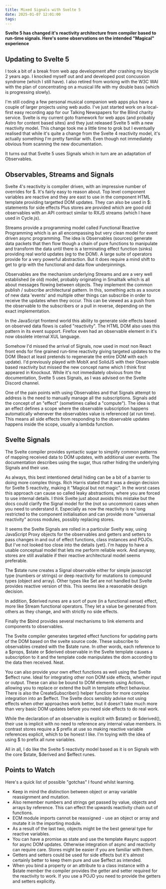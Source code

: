```yaml
---
title: Mixed Signals with Svelte 5
date: 2025-01-07 12:01:00
tags:
---
```


**Svelte 5 has changed it's reactivity architecture from compiler based to run-time signals. Here's some observations on the intended "Magical" experience**

## Updating to Svelte 5

I took a bit of a break from web app development after crashing my bicycle 2 years ago. I knocked myself out and and developed post concussion syndrome (which I still have). I also retired from working with the W3C WAI with the plan of concentrating on a musical life with my double bass (which is progressing slowly).

I'm still coding a few personal musical companion web apps plus have a couple of larger projects using web audio. I've just started work on a local-first easy recording app for our Talking Newspapers for the Blind charity service. Svelte is my current goto framework for web apps (and probably Astro for content based sites) and they just released Svelte 5 with a new reactivity model. This change took me a little time to grok but I eventually realised that while it's quite a change from the Svelte 4 reactivity model, it's actually something I'm pretty familiar with. Even though not immediately obvious from scanning the new documentation.

It turns out that Svelte 5 uses Signals which in turn are an adaptation of Observables.

## Observables, Streams and Signals

Svelte 4's reactivity is compiler driven, with an impressive number of overrides for $. It's fairly easy to reason about. Top level component variables are reactive and they are east to use in the component HTML template providing targetted DOM updates. They can also be used in $: statements for side effects Plus stores are provided which are good old observables with an API contract similar to RXJS streams (which I have used in Cycle.js).

Streams provide a programming model called Functional Reactive Programming which is an all encompassing but very clean model for event driven async programming. The idea is Observables (sources) generate data packets that then flow though a chain of pure functions to manipulate and transform the data until there is a terminating effect function (sinks) providing real world updates (eg to the DOM). A large suite of operators provide for a very powerful abstraction. But it does require a mind shift to get to grip with the functional and data flow underpinnings.

Observables are the mechanism underlying Streams and are a very well established (ie old) model, probably originating in Smalltalk which is all about messages flowing between objects. They implement the common publish / subscribe architectural pattern. In this, something acts as a source of new data 'events' and multiple other things can subscribe in order to receive the updates when they occur. This can be viewed as a push from the observable to the subscribers or a pull in reverse, depending on the exact implementation.

In the JavaScript frontend world this ability to generate side effects based on observed data flows is called "reactivity". The HTML DOM also uses this pattern in its event support. Firefox even had an observable element in it's now obsolete internal XUL language.

Somehow I'd missed the arrival of Signals, now used in most non React front ends for fine grained run-time reactivity giving targeted updates to the DOM (React at least pretends to regenerate the entire DOM with each update). I'd previously played with MobX and SolidJS with their Observable based reactivity but missed the new concept name which I think first appeared in Knockout. While it's not immediately obvious from the documentation, Svelte 5 uses Signals, as I was advised on the Svelte Discord channel.

One of the pain points with using Observables and that Signals attempt to address is the need to manually manage all the subscriptions. Signals add the concept of an "effect" (sometimes called a "compute"). The idea is that an effect defines a scope where the observable subscription happens automatically whenever the observables value is referenced (at run time). This means all side effects from responding to the observable updates happens inside the scope, usually a lambda function.

## Svelte Signals

The Svelte compiler provides syntactic sugar to simplify common patterns of mapping received data to DOM updates, with additional user events. The documentation describes using the sugar, thus rather hiding the underlying Signals and their use.

As always, this best intentioned detail hiding can be a bit of a barrier to doing more complex things. Rich Harris stated that it was a design decision for Svelte 5 reactivity, making it "Magical but not magic". In the worst cases this approach can cause so called leaky abstractions, where you are forced to use internal details. I think Svelte just about avoids this mistake but the docs could clarify the Signal model for the (not so uncommon) cases when you need to understand it. Especially as now the reactivity is no long restricted to the component initialisation and can provide more "universal reactivity" across modules, possibly replacing stores.

It seems the Svelte Signals are rolled in a particular Svelty way, using JavaScript Proxy objects for the observables and getters and setters to pass changes in and out of effect functions, class instances and POJOs. But I've not looked too close into the details (yet}. I'm happy to have a usable conceptual model that lets me perform reliable work. And anyway, stores are still available if their reactive architectural model seems preferable.

The $state rune creates a Signal observable either for simple javascript type (numbers or strings) or deep reactivity for mutations to compound types (object and array). Other types like Set are not handled but Svelte provides reactive version of this. This seems like a reasonable design decision.

In addition, $derived runes are a sort of pure (in a functional sense) effect, more like Stream functional operators. They let a value be generated from others as they change, and with strictly no side effects.

Finally the $bind provides several mechanisms to link elements and components to observables.

The Svelte compiler generates targeted effect functions for updating parts of the DOM based on the svelte source code. These subscribe to observables created with the $state rune. In other words, each reference to a $props, $state or $derived observable in the Svelte template causes a subscription to it and the template code manipulates the dom according to the data then received. Neat.

You can also provide your own effect functions as well using the Svelte $effect rune. Ideal for integrating other non DOM side effects, whether input or output. These can also be bound to DOM elements using Actions, allowing you to replace or extend the built in template effect behaviour. There is also the CreateSubscriber() helper function for more complex integration into an $effect. The Svelte docs sensibly advise not using effects when other approaches work better, but it doesn't take much more than very basic DOM updates before you need side effects to do real work.

While the declaration of an observable is explicit with $state() or $derived(), their use is implicit with no need to reference any internal value members. In contrast stores require a $ prefix at use so making reactive variable references explicit, which to be honest I like. I'm toying with the idea of using $ to prefix all rune variables.

All in all, I do like the Svelte 5 reactivity model based as it is on Signals with the core $state, $derived and $effect runes.

## Points to Watch

Here's a quick list of possible "gotchas" I found whilst learning.

- Keep in mind the distinction between object or array variable reassignment and mutation.
- Also remember numbers and strings get passed by value, objects and arrays by reference. This can effect the upwards reactivity chain out of functions.
- ECM module imports cannot be reassigned - use an object or array and mutate it in the importing module.
- As a result of the last two, objects might be the best general type for reactive variables.
- You can have a promise as state and use the template #async support for async DOM updates. Otherwise integration of async and reactivity can require care. Stores might be easier if you are familiar with them.
- Getters and setters could be used for side effects but it's almost certainly better to keep them pure and use $effect as intended.
- When you bind a property or an attribute to a class instance with a $state member the compiler provides the getter and setter required for the reactivity to work. If you use a POJO you need to provide the getters and setters explicitly.

